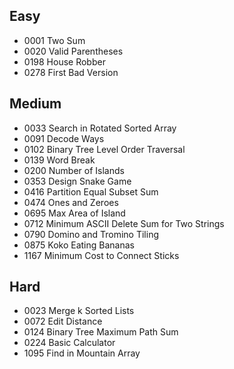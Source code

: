 ## Easy
 * 0001	Two Sum    
 * 0020 Valid Parentheses
 * 0198 House Robber
 * 0278 First Bad Version 
## Medium
 * 0033 Search in Rotated Sorted Array
 * 0091 Decode Ways
 * 0102 Binary Tree Level Order Traversal
 * 0139 Word Break
 * 0200 Number of Islands
 * 0353 Design Snake Game
 * 0416 Partition Equal Subset Sum
 * 0474 Ones and Zeroes
 * 0695 Max Area of Island
 * 0712 Minimum ASCII Delete Sum for Two Strings
 * 0790 Domino and Tromino Tiling
 * 0875 Koko Eating Bananas 
 * 1167 Minimum Cost to Connect Sticks

## Hard
 * 0023 Merge k Sorted Lists
 * 0072 Edit Distance
 * 0124 Binary Tree Maximum Path Sum 
 * 0224 Basic Calculator
 * 1095 Find in Mountain Array
 
